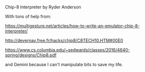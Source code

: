 Chip-8 Interpreter by Ryder Anderson

With tons of help from:

https://multigesture.net/articles/how-to-write-an-emulator-chip-8-interpreter/

http://devernay.free.fr/hacks/chip8/C8TECH10.HTM#00E0

https://www.cs.columbia.edu/~sedwards/classes/2016/4840-spring/designs/Chip8.pdf

and Gemini because I can't manipulate bits to save my life.
